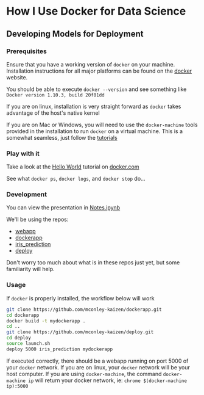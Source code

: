 # How I Use Docker for Data Science
## Developing Models for Deployment

### Prerequisites
Ensure that you have a working version of `docker` on your machine.  Installation instructions for all major platforms can be found on the [docker](https://www.docker.com/products/overview#/install_the_platform) website.

You should be able to execute `docker --version` and see something like `Docker version 1.10.3, build 20f81dd` 

If you are on linux, installation is very straight forward as `docker` takes advantage of the host's native kernel

If you are on Mac or Windows, you will need to use the `docker-machine` tools provided in the installation to run `docker` on a virtual machine.  This is a somewhat seamless, just follow the [tutorials](https://www.docker.com/products/overview#/install_the_platform)


### Play with it
Take a look at the [Hello World](https://docs.docker.com/engine/tutorials/dockerizing/) tutorial on [docker.com](https://docs.docker.com/engine/tutorials/dockerizing/)

See what `docker ps`, `docker logs`, and `docker stop` do...


### Development

You can view the presentation in [Notes.ipynb](https://github.com/mconley-kaizen/presentation/blob/master/Notes.ipynb)

We'll be using the repos:
* [webapp](https://github.com/mconley-kaizen/webapp)
* [dockerapp](https://github.com/mconley-kaizen/docker_app)
* [iris_prediction](https://github.com/mconley-kaizen/iris_prediction)
* [deploy](https://github.com/mconley-kaizen/deploy)

Don't worry too much about what is in these repos just yet, but some familiarity will help.


### Usage
If `docker` is properly installed, the workflow below will work

```bash
git clone https://github.com/mconley-kaizen/dockerapp.git
cd dockerapp
docker build -t mydockerapp .
cd ..
git clone https://github.com/mconley-kaizen/deploy.git
cd deploy
source launch.sh
deploy 5000 iris_prediction mydockerapp
```

If executed correctly, there should be a webapp running on port 5000 of your `docker` network.  If you are on linux, your `docker` network will be your host computer.  If you are using `docker-machine`, the command `docker-machine ip` will return your docker network, ie:  `chrome $(docker-machine ip):5000`
